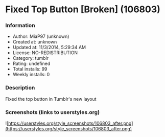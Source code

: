 # Fixed Top Button [Broken] (106803)

### Information
- Author: MiaP97 (unknown)
- Created at: unknown
- Updated at: 11/3/2014, 5:29:34 AM
- License: NO-REDISTRIBUTION
- Category: tumblr
- Rating: undefined
- Total installs: 99
- Weekly installs: 0


### Description
Fixed the top button in Tumblr's new layout


### Screenshots (links to userstyles.org)
![https://userstyles.org/style_screenshots/106803_after.png](https://userstyles.org/style_screenshots/106803_after.png)


